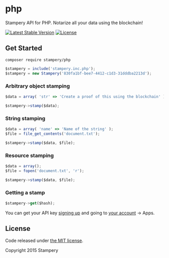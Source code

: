 # php
 Stampery API for PHP. Notarize all your data using the blockchain!

 [![Latest Stable Version](https://poser.pugx.org/stampery/php/v/stable)](https://packagist.org/packages/stampery/php)
 [![License](https://poser.pugx.org/stampery/php/license)](https://packagist.org/packages/stampery/php)

## Get Started

```
composer require stampery/php
```

```javascript
$stampery = include('stampery.inc.php');
$stampery = new Stampery('830fa1bf-bee7-4412-c1d3-31dddba2213d');
```

### Arbitrary object stamping
```javascript
$data = array( 'str' => 'Create a proof of this using the blockchain' );

$stampery->stamp($data);
```
### String stamping
```javascript
$data = array( 'name' => 'Name of the string' );
$file = file_get_contents('document.txt');

$stampery->stamp($data, $file);
```
### Resource stamping
```javascript
$data = array();
$file = fopen('document.txt', 'r');

$stampery->stamp($data, $file);
```
### Getting a stamp
```javascript
$stampery->get($hash);
```

You can get your API key [signing up](https://stampery.com/signup) and going to [your account](https://stampery.com/account) -> Apps.

## License

Code released under [the MIT license](https://github.com/stampery/js/blob/master/LICENSE).

Copyright 2015 Stampery
